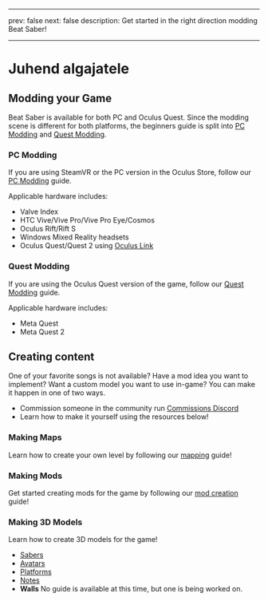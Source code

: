 - - -
prev: false next: false description: Get started in the right direction modding Beat Saber!
- - -

# Juhend algajatele

## Modding your Game

Beat Saber is available for both PC and Oculus Quest. Since the modding scene is different for both platforms, the beginners guide is split into [PC Modding](#pc-modding) and [Quest Modding](#quest-modding).

### PC Modding

If you are using SteamVR or the PC version in the Oculus Store, follow our [PC Modding](./pc-modding.md) guide.

Applicable hardware includes:

- Valve Index
- HTC Vive/Vive Pro/Vive Pro Eye/Cosmos
- Oculus Rift/Rift S
- Windows Mixed Reality headsets
- Oculus Quest/Quest 2 using [Oculus Link](https://support.oculus.com/444256562873335/)

### Quest Modding

If you are using the Oculus Quest version of the game, follow our [Quest Modding](./quest-modding.md) guide.

Applicable hardware includes:

- Meta Quest
- Meta Quest 2

## Creating content

One of your favorite songs is not available? Have a mod idea you want to implement? Want a custom model you want to use in-game? You can make it happen in one of two ways.

- Commission someone in the community run [Commissions Discord](https://discord.gg/e4f3WBBVnr)
- Learn how to make it yourself using the resources below!

### Making Maps

Learn how to create your own level by following our [mapping](./mapping/) guide!

### Making Mods

Get started creating mods for the game by following our [mod creation](./modding/) guide!

### Making 3D Models

Learn how to create 3D models for the game!

- [Sabers](./models/sabers-guide.md)
- [Avatars](./models/avatars-guide.md)
- [Platforms](./models/platforms-guide.md)
- [Notes](./models/notes-guide.md)
- **Walls** No guide is available at this time, but one is being worked on.
